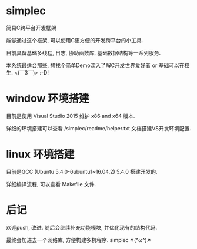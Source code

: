# simplec
简易C跨平台开发框架

能够通过这个框架, 可以使用C更方便的开发跨平台的小工具.

目前具备基础多线程, 日志, 协助函数库, 基础数据结构等一系列服务.

本系统最适合那些, 想找个简单Demo深入了解C开发世界爱好者 or 基础可以在校生. <(￣3￣)> :-D!

# window 环境搭建
目前是使用 Visual Studio 2015 维护 x86 and x64 版本. 

详细的环境搭建可以查看 /simplec/readme/helper.txt 文档搭建VS开发环境配置. 

# linux 环境搭建
目前是GCC (Ubuntu 5.4.0-6ubuntu1~16.04.2) 5.4.0 搭建开发的. 

详细编译流程, 可以查看 Makefile 文件. 

# 后记
欢迎push, 改进. 随后会继续补充功能模块, 并优化现有的结构代码.

最终会加进去一个网络库, 方便构建多机程序. simplec ↖(^ω^)↗
